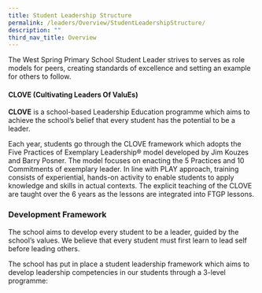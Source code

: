 ```yaml
---
title: Student Leadership Structure
permalink: /leaders/Overview/StudentLeadershipStructure/
description: ""
third_nav_title: Overview
---
```

The West Spring Primary School Student Leader strives to serves as role models for peers, creating standards of excellence and setting an example for others to follow.

#### **CLOVE (Cultivating Leaders Of ValuEs)**

**CLOVE** is a school-based Leadership Education programme which aims to achieve the school’s belief that every student has the potential to be a leader.

Each year, students go through the CLOVE framework which adopts the Five Practices of Exemplary Leadership® model developed by Jim Kouzes and Barry Posner. The model focuses on enacting the 5 Practices and 10 Commitments of exemplary leader. In line with PLAY approach, training consists of experiential, hands-on activity to enable students to apply knowledge and skills in actual contexts. The explicit teaching of the CLOVE are taught over the 6 years as the lessons are integrated into FTGP lessons.

### **Development Framework**

The school aims to develop every student to be a leader, guided by the school’s values. We believe that every student must first learn to lead self before leading others.

The school has put in place a student leadership framework which aims to develop leadership competencies in our students through a 3-level programme:
![]()

